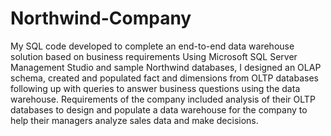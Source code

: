 # Northwind-Company
My SQL code developed to complete an end-to-end data warehouse solution based on business requirements
Using Microsoft SQL Server Management Studio and sample Northwind databases, I designed an OLAP schema, created and populated fact and dimensions from OLTP databases following up with queries to answer business questions using the data warehouse. Requirements of the company included analysis of their OLTP databases to design and populate a data warehouse for the company to help their managers analyze sales data and make decisions. 
